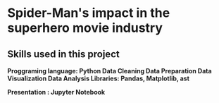 # Spider-Man's impact in the superhero movie industry 

## Skills used in this project
<b>Proggraming language:<b> Python
<b>Data Cleaning<b>
<b>Data Preparation<b>
<b>Data Visualization<b>
<b>Data Analysis<b>
<b>Libraries:<b> Pandas, Matplotlib, ast
  
 
<b>Presentation<b> : Jupyter Notebook

